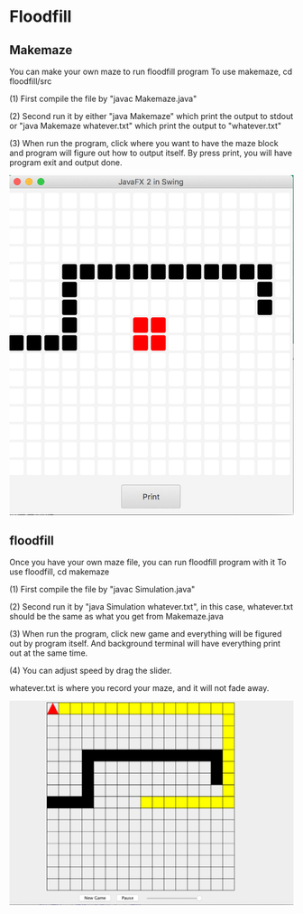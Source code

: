 # Floodfill  
## Makemaze 
You can make your own maze to run floodfill program
To use makemaze, cd floodfill/src

(1) First compile the file by "javac Makemaze.java"

(2) Second run it by either "java Makemaze" which print the output to stdout 
or "java Makemaze whatever.txt" which print the output to "whatever.txt"

(3) When run the program, click where you want to have the maze block and 
program will figure out how to output itself. By press print, you will have 
program exit and output done.

![image](https://github.com/muh005/Floodfill/raw/master/img/makemaze.gif)

## floodfill
Once you have your own maze file, you can run floodfill program with it
To use floodfill, cd makemaze

(1) First compile the file by "javac Simulation.java"

(2) Second run it by "java Simulation whatever.txt", in this case,
whatever.txt should be the same as what you get from Makemaze.java

(3) When run the program, click new game and everything will be figured 
out by program itself. And background terminal will have everything print
out at the same time.

(4) You can adjust speed by drag the slider.

whatever.txt is where you record your maze, and it will not fade away.

![image](https://github.com/muh005/Floodfill/raw/master/img/floodfill.gif)

